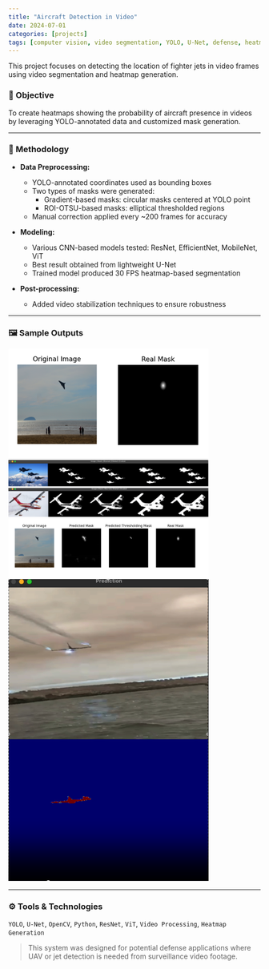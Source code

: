 ```yaml
---
title: "Aircraft Detection in Video"
date: 2024-07-01
categories: [projects]
tags: [computer vision, video segmentation, YOLO, U-Net, defense, heatmap]
---
```


This project focuses on detecting the location of fighter jets in video frames using video segmentation and heatmap generation.

### 🎯 Objective

To create heatmaps showing the probability of aircraft presence in videos by leveraging YOLO-annotated data and customized mask generation.

---

### 🔧 Methodology

- **Data Preprocessing:**
  - YOLO-annotated coordinates used as bounding boxes
  - Two types of masks were generated:
    - Gradient-based masks: circular masks centered at YOLO point
    - ROI-OTSU-based masks: elliptical thresholded regions
  - Manual correction applied every ~200 frames for accuracy

- **Modeling:**
  - Various CNN-based models tested: ResNet, EfficientNet, MobileNet, ViT
  - Best result obtained from lightweight U-Net
  - Trained model produced 30 FPS heatmap-based segmentation

- **Post-processing:**
  - Added video stabilization techniques to ensure robustness

---

### 🖼️ Sample Outputs

<img src="/assets/img/mask.png" width="400"/>
<img src="/assets/img/masks_process1.png" width="400"/>
<img src="/assets/img/masks_process2.png" width="400"/>
<img src="/assets/img/prediction.png" width="400"/>
<img src="/assets/img/app.png" width="400"/>

---

### ⚙️ Tools & Technologies

`YOLO`, `U-Net`, `OpenCV`, `Python`, `ResNet`, `ViT`, `Video Processing`, `Heatmap Generation`

> This system was designed for potential defense applications where UAV or jet detection is needed from surveillance video footage.

